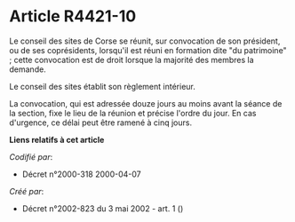 # Article R4421-10

Le conseil des sites de Corse se réunit, sur convocation de son président, ou de ses coprésidents, lorsqu'il est réuni en
formation dite "du patrimoine" ; cette convocation est de droit lorsque la majorité des membres la demande.

Le conseil des sites établit son règlement intérieur.

La convocation, qui est adressée douze jours au moins avant la séance de la section, fixe le lieu de la réunion et précise
l'ordre du jour. En cas d'urgence, ce délai peut être ramené à cinq jours.

**Liens relatifs à cet article**

_Codifié par_:

  - Décret n°2000-318 2000-04-07

_Créé par_:

  - Décret n°2002-823 du 3 mai 2002 - art. 1 ()
